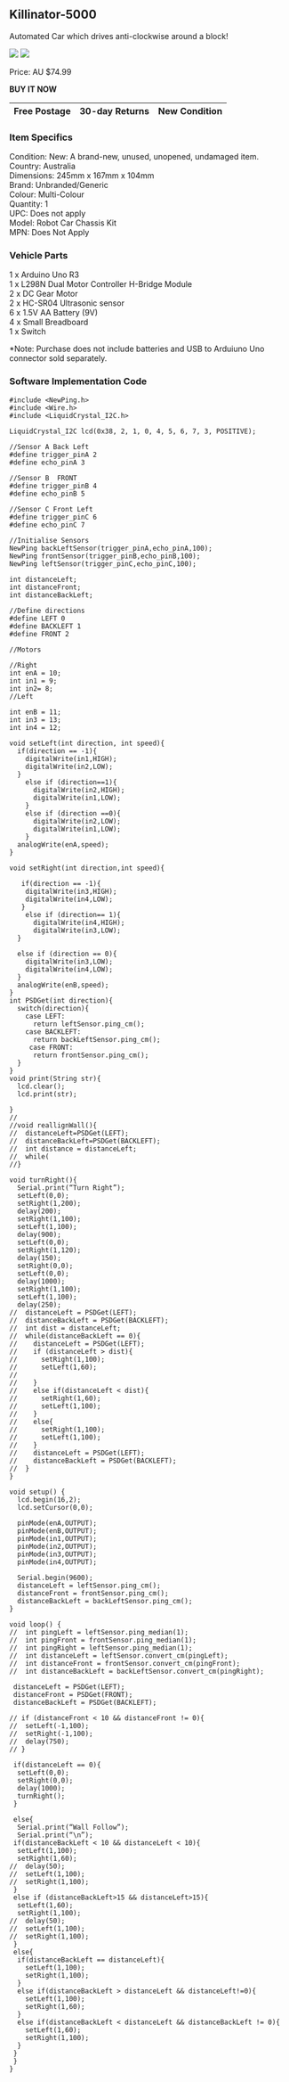 ## Killinator-5000

Automated Car which drives anti-clockwise around a block!

![]({{BASE_PATH}}/images/robot.PNG)
<img src = "https://frankta13.github.io/Team-Asians-Jye/images/robot3final.png">

Price: AU $74.99

**BUY IT NOW**

Free Postage | 30-day Returns | New Condition
-------------|----------------|--------------



### Item Specifics
Condition:  New: A brand-new, unused, unopened, undamaged item.  
Country:    Australia  
Dimensions: 245mm x 167mm x 104mm  
Brand: Unbranded/Generic  
Colour: Multi-Colour  
Quantity: 1  
UPC: Does not apply  
Model: Robot Car Chassis Kit  
MPN: Does Not Apply  

### Vehicle Parts
1 x Arduino Uno R3  
1 x L298N Dual Motor Controller H-Bridge Module  
2 x DC Gear Motor  
2 x HC-SR04 Ultrasonic sensor  
6 x 1.5V AA Battery (9V)  
4 x Small Breadboard  
1 x Switch  

*Note: Purchase does not include batteries and USB to Arduiuno Uno connector sold separately.


### Software Implementation Code

```
#include <NewPing.h>
#include <Wire.h>
#include <LiquidCrystal_I2C.h>

LiquidCrystal_I2C lcd(0x38, 2, 1, 0, 4, 5, 6, 7, 3, POSITIVE); 

//Sensor A Back Left
#define trigger_pinA 2
#define echo_pinA 3

//Sensor B  FRONT
#define trigger_pinB 4
#define echo_pinB 5

//Sensor C Front Left
#define trigger_pinC 6
#define echo_pinC 7

//Initialise Sensors
NewPing backLeftSensor(trigger_pinA,echo_pinA,100);
NewPing frontSensor(trigger_pinB,echo_pinB,100);
NewPing leftSensor(trigger_pinC,echo_pinC,100);

int distanceLeft;
int distanceFront;
int distanceBackLeft;

//Define directions
#define LEFT 0
#define BACKLEFT 1
#define FRONT 2

//Motors

//Right
int enA = 10;
int in1 = 9;
int in2= 8;
//Left

int enB = 11;
int in3 = 13;
int in4 = 12;

void setLeft(int direction, int speed){
  if(direction == -1){
    digitalWrite(in1,HIGH);
    digitalWrite(in2,LOW);
  }
    else if (direction==1){
      digitalWrite(in2,HIGH);
      digitalWrite(in1,LOW);
    }
    else if (direction ==0){
      digitalWrite(in2,LOW);
      digitalWrite(in1,LOW);
    }
  analogWrite(enA,speed);
}

void setRight(int direction,int speed){
  
   if(direction == -1){
    digitalWrite(in3,HIGH);
    digitalWrite(in4,LOW);
   }
    else if (direction== 1){
      digitalWrite(in4,HIGH);
      digitalWrite(in3,LOW);
  }
  
  else if (direction == 0){
    digitalWrite(in3,LOW);
    digitalWrite(in4,LOW);
  }
  analogWrite(enB,speed);
}
int PSDGet(int direction){
  switch(direction){
    case LEFT:
      return leftSensor.ping_cm();
    case BACKLEFT:
      return backLeftSensor.ping_cm();
     case FRONT:
      return frontSensor.ping_cm();
  }
}
void print(String str){
  lcd.clear();
  lcd.print(str);
  
}
//
//void reallignWall(){
//  distanceLeft=PSDGet(LEFT);
//  distanceBackLeft=PSDGet(BACKLEFT);
//  int distance = distanceLeft;
//  while(
//}

void turnRight(){
  Serial.print(“Turn Right”);
  setLeft(0,0);
  setRight(1,200);
  delay(200);
  setRight(1,100);
  setLeft(1,100);
  delay(900);
  setLeft(0,0);
  setRight(1,120);
  delay(150);
  setRight(0,0);
  setLeft(0,0);
  delay(1000);
  setRight(1,100);
  setLeft(1,100);
  delay(250);
//  distanceLeft = PSDGet(LEFT);
//  distanceBackLeft = PSDGet(BACKLEFT);
//  int dist = distanceLeft;
//  while(distanceBackLeft == 0){
//    distanceLeft = PSDGet(LEFT);
//    if (distanceLeft > dist){
//      setRight(1,100);
//      setLeft(1,60);
//      
//    }
//    else if(distanceLeft < dist){
//      setRight(1,60);
//      setLeft(1,100);
//    }
//    else{
//      setRight(1,100);
//      setLeft(1,100);
//    }
//    distanceLeft = PSDGet(LEFT);
//    distanceBackLeft = PSDGet(BACKLEFT);
//  }
}

void setup() {
  lcd.begin(16,2);
  lcd.setCursor(0,0);
  
  pinMode(enA,OUTPUT);
  pinMode(enB,OUTPUT);
  pinMode(in1,OUTPUT);
  pinMode(in2,OUTPUT);
  pinMode(in3,OUTPUT);
  pinMode(in4,OUTPUT);
  
  Serial.begin(9600);
  distanceLeft = leftSensor.ping_cm();
  distanceFront = frontSensor.ping_cm();
  distanceBackLeft = backLeftSensor.ping_cm();
}

void loop() {
//  int pingLeft = leftSensor.ping_median(1);
//  int pingFront = frontSensor.ping_median(1);
//  int pingRight = leftSensor.ping_median(1);
//  int distanceLeft = leftSensor.convert_cm(pingLeft);
//  int distanceFront = frontSensor.convert_cm(pingFront);
//  int distanceBackLeft = backLeftSensor.convert_cm(pingRight);
 
 distanceLeft = PSDGet(LEFT);
 distanceFront = PSDGet(FRONT);
 distanceBackLeft = PSDGet(BACKLEFT);
 
// if (distanceFront < 10 && distanceFront != 0){
//  setLeft(-1,100);
//  setRight(-1,100);
//  delay(750);
// }
 
 if(distanceLeft == 0){
  setLeft(0,0);
  setRight(0,0);
  delay(1000);
  turnRight();
 }
 
 else{
  Serial.print(“Wall Follow”);
  Serial.print(“\n”);
 if(distanceBackLeft < 10 && distanceLeft < 10){
  setLeft(1,100);
  setRight(1,60);
//  delay(50);
//  setLeft(1,100);
//  setRight(1,100);
 }
 else if (distanceBackLeft>15 && distanceLeft>15){
  setLeft(1,60);
  setRight(1,100);
//  delay(50);
//  setLeft(1,100);
//  setRight(1,100);
 }
 else{
  if(distanceBackLeft == distanceLeft){
    setLeft(1,100);
    setRight(1,100);
  }
  else if(distanceBackLeft > distanceLeft && distanceLeft!=0){
    setLeft(1,100);
    setRight(1,60);
  }
  else if(distanceBackLeft < distanceLeft && distanceBackLeft != 0){
    setLeft(1,60);
    setRight(1,100);
  }
 }
 }
}




